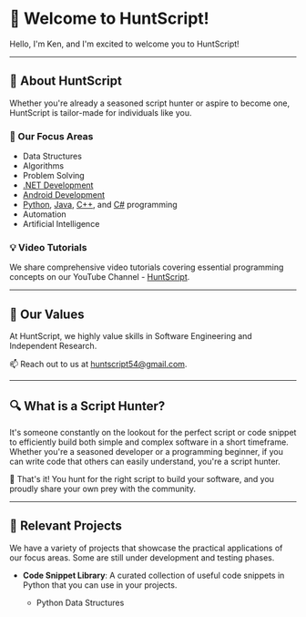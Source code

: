 # 👋 Welcome to HuntScript!

Hello, I'm Ken, and I'm excited to welcome you to HuntScript!

---

## 🎯 About HuntScript

Whether you're already a seasoned script hunter or aspire to become one, HuntScript is tailor-made for individuals like you.

### 👀 Our Focus Areas

- Data Structures
- Algorithms
- Problem Solving
- [.NET Development](https://learn.microsoft.com/en-us/dotnet/)
- [Android Development](https://developer.android.com/get-started/overview)
- [Python](https://www.python.org/), [Java](https://docs.oracle.com/javase/8/docs/), [C++](https://cplusplus.com/), and [C#](https://learn.microsoft.com/en-us/dotnet/csharp/) programming
- Automation
- Artificial Intelligence

### 💡 Video Tutorials

We share comprehensive video tutorials covering essential programming concepts on our YouTube Channel - [HuntScript](https://www.youtube.com/channel/UCsrpb6yzAOAjgp5jWqajVOQ).

---

## 🌱 Our Values 

At HuntScript, we highly value skills in Software Engineering and Independent Research.

📫 Reach out to us at huntscript54@gmail.com.

---

## 🔍 What is a Script Hunter?

It's someone constantly on the lookout for the perfect script or code snippet to efficiently build both simple and complex software in a short timeframe. Whether you're a seasoned developer or a programming beginner, if you can write code that others can easily understand, you're a script hunter.

🚀 That's it! You hunt for the right script to build your software, and you proudly share your own prey with the community.

---

## 📂 Relevant Projects

We have a variety of projects that showcase the practical applications of our focus areas.
Some are still under development and testing phases. 

- **Code Snippet Library**: A curated collection of useful code snippets in Python that you can use in your projects.

  - Python Data Structures 

<!---
📂 **Relevant Projects**

Here at HuntScript, we have a variety of projects that showcase the practical applications of our focus areas:

- **Algorithm Visualizer**: A tool to help you visualize and understand various algorithms in real-time.
- **Automated Task Scheduler**: A project demonstrating how to automate repetitive tasks using Python and .NET.
- **AI Chatbot**: An artificial intelligence project developed with Python and integrated into an Android app.
- **Code Snippet Library**: A curated collection of useful code snippets in Python, Java, C++, and C# that you can use in your projects.
- **Mobile App Development**: Several Android apps showcasing different features and capabilities built using best practices in Android development.



These projects are designed to help you apply what you learn and contribute to the community.

Happy hunting!
--->

<!---
- 💞️ I’m looking to collaborate on projects related to programming. 
huntscript/huntscript is a ✨ special ✨ repository because its `README.md` (this file) appears on your GitHub profile.
You can click the Preview link to take a look at your changes.
--->

